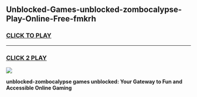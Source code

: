 
## Unblocked-Games-unblocked-zombocalypse-Play-Online-Free-fmkrh
<h3>
<a href="https://premium76.site?title=unblocked-zombocalypse&ref=26A">CLICK TO PLAY</a></h3>
<hr>

<h3>
<a href="https://premium76.site?title=unblocked-zombocalypse&ref=26A">CLICK 2 PLAY</a>
  
</h3>

<a href="https://premium76.site?title=unblocked-zombocalypse&ref=26A"><img src="https://clearcache.store/games.png"></a>


**unblocked-zombocalypse games unblocked: Your Gateway to Fun and Accessible Online Gaming**
